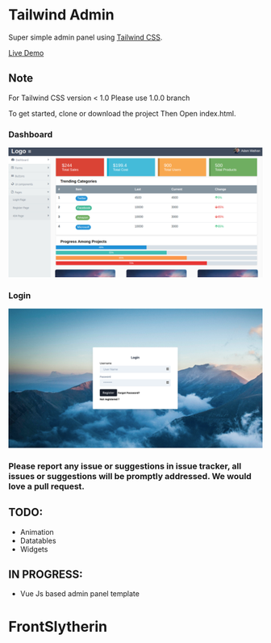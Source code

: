 # Tailwind Admin

Super simple admin panel using [Tailwind CSS](https://tailwindcss.com).

[Live Demo](https://tailwindadmin.netlify.app)

## Note
For Tailwind CSS version < 1.0
Please use 1.0.0 branch

To get started, clone or download the project
Then Open index.html.

### Dashboard
![Image of Yaktocat](dist/images/dashboard.png)

### Login

![Image of Yaktocat](dist/images/login.png)

### Please report any issue or suggestions in issue tracker, all issues or suggestions will be promptly addressed. We would love a pull request.


## TODO:
 * Animation
 * Datatables
 * Widgets

## IN PROGRESS:
 * Vue Js based admin panel template
 
# FrontSlytherin
